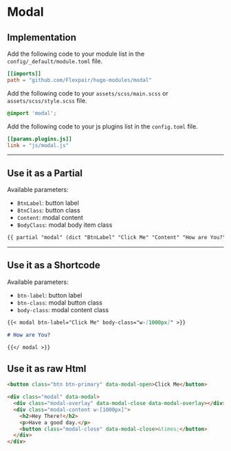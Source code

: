 # Modal

## Implementation

Add the following code to your module list in the `config/_default/module.toml` file.

```toml
[[imports]]
path = "github.com/Flexpair/hugo-modules/modal"
```

Add the following code to your `assets/scss/main.scss` or `assets/scss/style.scss` file.

```scss
@import 'modal';
```

Add the following code to your js plugins list in the `config.toml` file.

```toml
[[params.plugins.js]]
link = "js/modal.js"

```

<hr>

## Use it as a Partial

Available parameters:

* `BtnLabel`: button label
* `BtnClass`: button class
* `Content`: modal content
* `BodyClass`: modal body item class

```html
{{ partial "modal" (dict "BtnLabel" "Click Me" "Content" "How are You?") }}
```

<hr>

## Use it as a Shortcode

Available parameters:

* `btn-label`: button label
* `btn-class`: modal button class
* `body-class`: modal content class

```md
{{< modal btn-label="Click Me" body-class="w-[1000px]" >}}

# How are You?

{{</ modal >}}
```

## Use it as raw Html

```html
<button class="btn btn-primary" data-modal-open>Click Me</button>

<div class="modal" data-modal>
  <div class="modal-overlay" data-modal-close data-modal-overlay></div>
  <div class="modal-content w-[1000px]">
    <h2>Hey There!</h2>
    <p>Have a good day.</p>
    <button class="modal-close" data-modal-close>&times;</button>
  </div>
</div>
```
